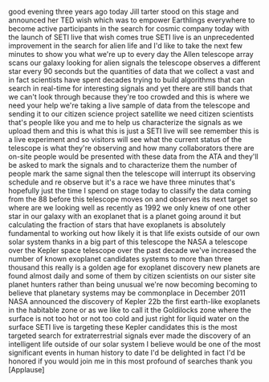 
good evening three years ago today Jill
tarter stood on this stage and announced
her TED wish which was to empower
Earthlings everywhere to become active
participants in the search for cosmic
company today with the launch of SETI
live that wish comes true
SETI live is an unprecedented
improvement in the search for alien life
and I&#39;d like to take the next few
minutes to show you what we&#39;re up to
every day the Allen telescope array
scans our galaxy looking for alien
signals the telescope observes a
different star every 90 seconds but the
quantities of data that we collect a
vast and in fact scientists have spent
decades trying to build algorithms that
can search in real-time for interesting
signals and yet there are still bands
that we can&#39;t look through because
they&#39;re too crowded and this is where we
need your help we&#39;re taking a live
sample of data from the telescope and
sending it to our citizen science
project satellite
we need citizen scientists that&#39;s people
like you and me to help us characterize
the signals as we upload them and this
is what this is just a SETI live will
see remember this is a live experiment
and so visitors will see what the
current status of the telescope is what
they&#39;re observing and how many
collaborators there are on-site people
would be presented with these data from
the ATA and they&#39;ll be asked to mark the
signals and to characterize them the
number of people mark the same signal
then the telescope will interrupt its
observing schedule and re observe but
it&#39;s a race we have three minutes that&#39;s
hopefully just the time I spend on stage
today to classify the data coming from
the 88 before this telescope moves on
and observes its next target so where
are we looking well as recently as 1992
we only knew of one other star in our
galaxy with an exoplanet that is a
planet going around it but calculating
the fraction of stars that have
exoplanets is absolutely fundamental to
working out how likely it is that life
exists outside of our own solar system
thanks in a big part of this telescope
the NASA
a telescope over the Kepler space
telescope over the past decade we&#39;ve
increased the number of known exoplanet
candidates systems to more than three
thousand this really is a golden age for
exoplanet discovery new planets are
found almost daily and some of them by
citizen scientists on our sister site
planet hunters rather than being unusual
we&#39;re now becoming becoming to believe
that planetary systems may be
commonplace in December 2011 NASA
announced the discovery of Kepler 22b
the first earth-like exoplanets in the
habitable zone or as we like to call it
the Goldilocks zone where the surface is
not too hot or not too cold and just
right for liquid water on the surface
SETI live is targeting these Kepler
candidates this is the most targeted
search for extraterrestrial signals ever
made the discovery of an intelligent
life outside of our solar system I
believe would be one of the most
significant events in human history to
date I&#39;d be delighted in fact I&#39;d be
honored if you would join me in this
most profound of searches thank you
[Applause]
